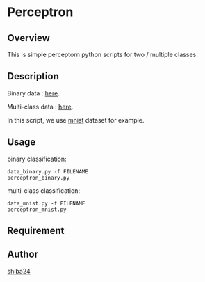 Perceptron
====

## Overview
This is simple perceptorn python scripts for two / multiple classes.

## Description
Binary data : [here](https://www.csie.ntu.edu.tw/~cjlin/libsvmtools/datasets/binary.html).

Multi-class data : [here](https://www.csie.ntu.edu.tw/~cjlin/libsvmtools/datasets/multiclass.html).

In this script, we use [mnist](https://www.csie.ntu.edu.tw/~cjlin/libsvmtools/datasets/multiclass.html#mnist) dataset for example.

## Usage
binary classification:
```
data_binary.py -f FILENAME
perceptron_binary.py
```

multi-class classification:
```
data_mnist.py -f FILENAME
perceptron_mnist.py
```


## Requirement



## Author

[shiba24](https://github.com/shiba24)





